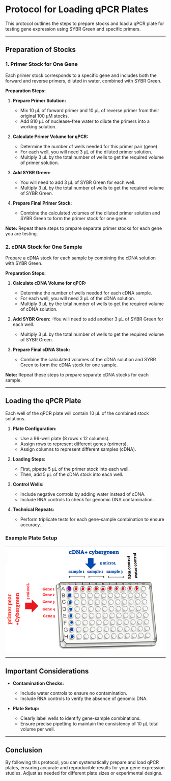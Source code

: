 # Protocol for Loading qPCR Plates

This protocol outlines the steps to prepare stocks and load a qPCR plate for testing gene expression using SYBR Green and specific primers.

---

## Preparation of Stocks

### 1. Primer Stock for One Gene

Each primer stock corresponds to a specific gene and includes both the forward and reverse primers, diluted in water, combined with SYBR Green.

**Preparation Steps:**

1. **Prepare Primer Solution:**
   - Mix 10 µL of forward primer and 10 µL of reverse primer from their original 100 µM stocks.
   - Add 810 µL of nuclease-free water to dilute the primers into a working solution.

2. **Calculate Primer Volume for qPCR:**
   - Determine the number of wells needed for this primer pair (gene).
   - For each well, you will need 3 µL of the diluted primer solution.
   - Multiply 3 µL by the total number of wells to get the required volume of primer solution.

3. **Add SYBR Green:**
   - You will need to add 3 µL of SYBR Green for each well.
   - Multiply 3 µL by the total number of wells to get the required volume of SYBR Green.

4. **Prepare Final Primer Stock:**
   - Combine the calculated volumes of the diluted primer solution and SYBR Green to form the primer stock for one gene.

**Note:** Repeat these steps to prepare separate primer stocks for each gene you are testing.

### 2. cDNA Stock for One Sample

Prepare a cDNA stock for each sample by combining the cDNA solution with SYBR Green.

**Preparation Steps:**

1. **Calculate cDNA Volume for qPCR:**
   - Determine the number of wells needed for each cDNA sample.
   - For each well, you will need 3 µL of the cDNA solution.
   - Multiply 3 µL by the total number of wells to get the required volume of cDNA solution.

2. **Add SYBR Green:**
   -You will need to add another 3 µL of SYBR Green for each well.
   - Multiply 3 µL by the total number of wells to get the required volume of SYBR Green.

3. **Prepare Final cDNA Stock:**
   - Combine the calculated volumes of the cDNA solution and SYBR Green to form the cDNA stock for one sample.

**Note:** Repeat these steps to prepare separate cDNA stocks for each sample.

---

## Loading the qPCR Plate

Each well of the qPCR plate will contain 10 µL of the combined stock solutions.

1. **Plate Configuration:**
   - Use a 96-well plate (8 rows x 12 columns).
   - Assign rows to represent different genes (primers).
   - Assign columns to represent different samples (cDNA).

2. **Loading Steps:**
   - First, pipette 5 µL of the primer stock into each well.
   - Then, add 5 µL of the cDNA stock into each well.

3. **Control Wells:**
   - Include negative controls by adding water instead of cDNA.
   - Include RNA controls to check for genomic DNA contamination.

4. **Technical Repeats:**
   - Perform triplicate tests for each gene-sample combination to ensure accuracy.

### Example Plate Setup

![alt text](../images/qpcr%20loading.png)

---

## Important Considerations

- **Contamination Checks:**
  - Include water controls to ensure no contamination.
  - Include RNA controls to verify the absence of genomic DNA.

- **Plate Setup:**
  - Clearly label wells to identify gene-sample combinations.
  - Ensure precise pipetting to maintain the consistency of 10 µL total volume per well.

---

## Conclusion

By following this protocol, you can systematically prepare and load qPCR plates, ensuring accurate and reproducible results for your gene expression studies. Adjust as needed for different plate sizes or experimental designs.

